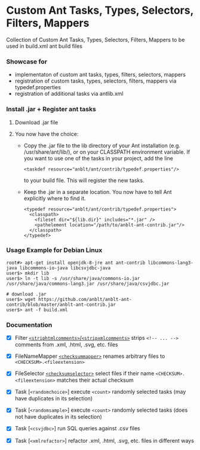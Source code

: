 # Custom Ant Tasks, Types, Selectors, Filters, Mappers

Collection of Custom Ant Tasks, Types, Selectors, Filters, Mappers to be used in build.xml ant build files

### Showcase for

- implementaton of custom ant tasks, types, filters, selectors, mappers
- registration of custom tasks, types, selectors, filters, mappers via typedef.properties
- registration of additional tasks via antlib.xml


### Install .jar + Register ant tasks

1. Download .jar file

1. You now have the choice:

   - Copy the .jar file to the lib directory of your Ant installation (e.g. /usr/share/ant/lib/),
     or on your CLASSPATH environment variable. 
     If you want to use one of the tasks in your project, add the line
     ```
     <taskdef resource="anblt/ant/contrib/typedef.properties"/>
     ```
     to your build file. This will register the new tasks.

   - Keep the .jar in a separate location.
     You now have to tell Ant explicitly where to find it.
     ```
     <typedef resource="anblt/ant/contrib/typedef.properties">
       <classpath>
         <fileset dir="${lib.dir}" includes="*.jar" />
         <pathelement location="/path/to/anblt-ant-contrib.jar"/>
       </classpath>
     </typedef>
     ```


### Usage Example for Debian Linux
    
    root#> apt-get install openjdk-8-jre ant ant-contrib libcommons-lang3-java libcommons-io-java libcsvjdbc-java
    user$> mkdir lib
    user$> ln -t lib -s /usr/share/java/commons-io.jar /usr/share/java/commons-lang3.jar /usr/share/java/csvjdbc.jar

    # download .jar
    user$> wget https://github.com/anblt/anblt-ant-contrib/blob/master/anblt-ant-contrib.jar
    user$> ant -f build.xml


### Documentation

- [x] Filter [`<striphtmlcomments>`/`<stripxmlcomments>`](docs/StripHtmlComments.md)
  strips `<!-- ... -->` comments from .xml, .html, .svg, etc. files

- [x] FileNameMapper [`<checksummapper>`](docs/ChecksumMapper.md)
  renames arbitrary files to `<CHECKSUM>.<fileextension>`

- [x] FileSelector [`<checksumselector>`](docs/ChecksumSelector.md)
  select files if their name `<CHECKSUM>.<fileextension>` matches their actual checksum

- [x] Task [`<randomchoice>`]
  execute `<count>` randomly selected tasks (may have duplicates in its selection)

- [x] Task [`<randomsample>`]
  execute `<count>` randomly selected tasks (does not have duplicates in its selection)

- [x] Task [`<csvjdbc>`]
  run SQL queries against .csv files

- [x] Task [`<xmlrefactor>`]
  refactor .xml, .html, .svg, etc. files in different ways



